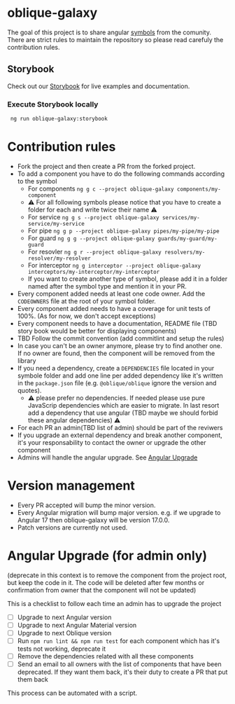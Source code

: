 # oblique-galaxy

The goal of this project is to share angular [symbols](https://angular.io/guide/styleguide#symbols-and-file-names) from the comunity. There are strict rules to maintain the repository so please read carefuly the contribution rules.

## Storybook

Check out our [Storybook](https://oblique-bit.github.io/oblique-galaxy) for live examples and documentation.

### Execute Storybook locally

```bash
 ng run oblique-galaxy:storybook
```

# Contribution rules

- Fork the project and then create a PR from the forked project.
- To add a component you have to do the following commands according to the symbol
	- For components `ng g c --project oblique-galaxy components/my-component`
	- ⚠️ For all following symbols please notice that you have to create a folder for each and write twice their name ⚠️
	- For service `ng g s --project oblique-galaxy services/my-service/my-service`
	- For pipe `ng g p --project oblique-galaxy pipes/my-pipe/my-pipe`
	- For guard `ng g g --project oblique-galaxy guards/my-guard/my-guard`
	- For resovler `ng g r --project oblique-galaxy resolvers/my-resolver/my-resolver`
	- For interceptor `ng g interceptor --project oblique-galaxy interceptors/my-interceptor/my-interceptor`
	- If you want to create another type of symbol, please add it in a folder named after the symbol type and mention it in your PR.
- Every component added needs at least one code owner. Add the `CODEOWNERS` file at the root of your symbol folder.
- Every component added needs to have a coverage for unit tests of 100%. (As for now, we don't accept exceptions)
- Every component needs to have a documentation, README file (TBD story book would be better for displaying components)
- TBD Follow the commit convention (add commitlint and setup the rules)
- In case you can't be an owner anymore, please try to find another one. If no owner are found, then the component will be removed from the library
- If you need a dependency, create a `DEPENDENCIES` file located in your symbole folder and add one line per added dependency like it's written in the `package.json` file (e.g. `@oblique/oblique` ignore the version and quotes).
	- ⚠️ please prefer no dependencies. If needed please use pure JavaScrip dependencies which are easier to migrate. In last resort add a dependency that use angular (TBD maybe we should forbid these angular dependencies) ⚠️
- For each PR an admin(TBD list of admin) should be part of the reviwers
- If you upgrade an external dependency and break another component, it's your responsability to contact the owner or upgrade the other component
- Admins will handle the angular upgrade. See [Angular Upgrade](#angular-upgrade-for-admin-only)

# Version management

- Every PR accepted will bump the minor version.
- Every Angular migration will bump major version. e.g. if we upgrade to Angular 17 then oblique-galaxy will be version 17.0.0.
- Patch versions are currently not used.

# Angular Upgrade (for admin only)

(deprecate in this context is to remove the component from the project root, but keep the code in it. The code will be deleted after few months or confirmation from owner that the component will not be updated)

This is a checklist to follow each time an admin has to upgrade the project

- [ ] Upgrade to next Angular version
- [ ] Upgrade to next Angular Material version
- [ ] Upgrade to next Oblique version
- [ ] Run `npm run lint && npm run test` for each component which has it's tests not working, deprecate it
- [ ] Remove the dependencies related with all these components
- [ ] Send an email to all owners with the list of components that have been deprecated. If they want them back, it's their duty to create a PR that put them back

This process can be automated with a script.

